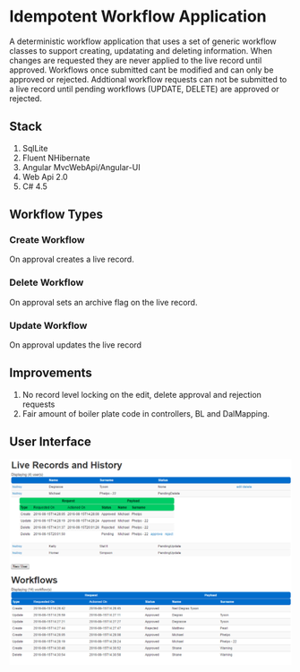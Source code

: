 # Idempotent Workflow Application

A deterministic workflow application that uses a set of generic workflow classes to support creating, updatating and deleting information. When changes are requested they are never applied to the live record until approved. Workflows once submitted cant be modified and can only be approved or rejected. Addtional workflow requests can not be submitted to a live record until pending workflows (UPDATE, DELETE) are approved or rejected.

## Stack
1. SqlLite 
2. Fluent NHibernate
2. Angular MvcWebApi/Angular-UI
3. Web Api 2.0 
4. C# 4.5

## Workflow Types
### Create Workflow
On approval creates a live record.

### Delete Workflow
On approval sets an archive flag on the live record.

### Update Workflow
On approval updates the live record

## Improvements
1. No record level locking on the edit, delete approval and rejection requests
2. Fair amount of boiler plate code in controllers, BL and DalMapping.

## User Interface
![User Interface](https://github.com/JonathanSawyer/WorkflowApplication/blob/master/Angular-UI.png)
